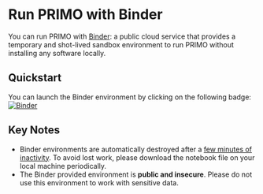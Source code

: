 # Run PRIMO with Binder

You can run PRIMO with [Binder](https://mybinder.org): a public cloud service that provides a temporary and shot-lived sandbox environment to run PRIMO without installing any software locally. 

## Quickstart

You can launch the Binder environment by clicking on the following badge: [![Binder](https://mybinder.org/badge_logo.svg)](https://mybinder.org/v2/gh/apd-ypuranik/primo-optimizer/HEAD)

## Key Notes

* Binder environments are automatically destroyed after a [few minutes of inactivity](https://mybinder.readthedocs.io/en/latest/about/user-guidelines.html#how-long-will-my-binder-session-last). To avoid lost work, please download the notebook file on your local machine periodically.
* The Binder provided environment is **public and insecure**. Please do not use this environment to work with sensitive data.